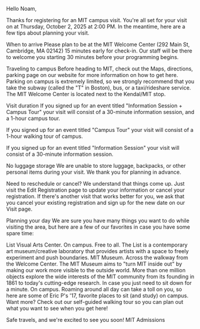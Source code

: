 Hello Noam,

Thanks for registering for an MIT campus visit. You're all set for your visit on at Thursday, October 2, 2025 at 2:00 PM. In the meantime, here are a few tips about planning your visit.

When to arrive
Please plan to be at the MIT Welcome Center (292 Main St, Cambridge, MA 02142) 15 minutes early for check-in. Our staff will be there to welcome you starting 30 minutes before your programming begins.

Traveling to campus
Before heading to MIT, check out the Maps, directions, parking page on our website for more information on how to get here. Parking on campus is extremely limited, so we strongly recommend that you take the subway (called the "T" in Boston), bus, or a taxi/rideshare service. The MIT Welcome Center is located next to the Kendal/MIT stop.

Visit duration
If you signed up for an event titled "Information Session + Campus Tour" your visit will consist of a 30-minute information session, and a 1-hour campus tour.

If you signed up for an event titled "Campus Tour" your visit will consist of a 1-hour walking tour of campus.

If you signed up for an event titled "Information Session" your visit will consist of a 30-minute information session.

No luggage storage
We are unable to store luggage, backpacks, or other personal items during your visit. We thank you for planning in advance.

Need to reschedule or cancel?
We understand that things come up. Just visit the Edit Registration page to update your information or cancel your registration. If there's another visit that works better for you, we ask that you cancel your existing registration and sign up for the new date on our Visit page. 

Planning your day
We are sure you have many things you want to do while visiting the area, but here are a few of our favorites in case you have some spare time:

List Visual Arts Center. On campus. Free to all. The List is a contemporary art museum/creative laboratory that provides artists with a space to freely experiment and push boundaries.
MIT Museum. Across the walkway from the Welcome Center. The MIT Museum aims to "turn MIT inside out" by making our work more visible to the outside world. More than one million objects explore the wide interests of the MIT community from its founding in 1861 to today's cutting-edge research.
In case you just need to sit down for a minute. On campus. Roaming around all day can take a toll on you, so here are some of Eric P's '17, favorite places to sit (and study) on campus.
Want more? Check out our self-guided walking tour so you can plan out what you want to see when you get here!

Safe travels, and we're excited to see you soon!
MIT Admissions